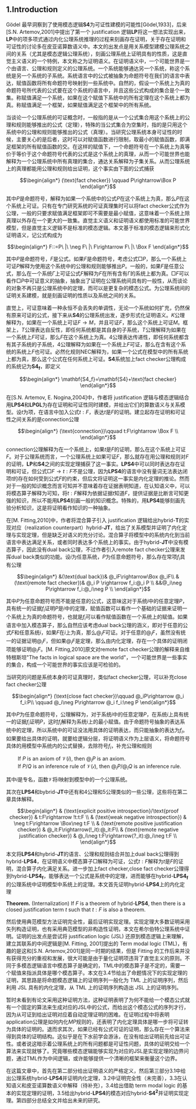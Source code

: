 <!-- 联结词强度：$(),:,\neg,@_i,\land,\lor,\rightarrow$ -->
<!-- $F,M$是公式，$P$是命题符号

一方面我觉得内容有些多，需要提前大致浏览一下，另一方面，我觉得可读性还可以
打*号的地方是我觉得不准确的地方，用**记录自己的意见
为了证明的方便，将$c\cdot d$简写为$cd$
删除我们，但是，了，可是，然而，不然、能够等等这类可能含有某种直觉的复杂的表达，用直接的陈述句表达
将我们改为本文

存在的问题，模型是唯一的吗，因为可能模态算子的扩充性 -->

## 1.Introduction

Gödel 最早洞察到了使用模态逻辑$\mathbf{S4}$为可证性建模的可能性[Gödel,1933]，后来[S.N. Artemov,2001]中提出了第一个 justification 逻辑$\mathbf{LP}$将这一想法实现出来，$\mathbf{LP}$中的项多项式通过内化公理系统推理的过程来刻画存在证明，关于存在证明和可证性的讨论多在皮亚诺算数语义中。本文的出发点是用关系模型建模公理系统之间的关系（尤其是模态逻辑公理系统），刻画公理系统上证明具有的性质，这是直觉主义语义的一个特例，本文称之为证明语义。在证明语义中，一个可能世界是一个由语言、公理和规则定义的公理系统。一个系统能够通达另一个系统，称这个系统是另一个系统的子系统。系统语言中的公式被抽象为命题符号在我们的语言中表达，赋值函数将所有命题符号映射到一些系统中。自然的，假设一个系统上为真的命题符号所代表的公式要在这个系统的语言中，并且这些公式构成的集合是个一致集。称赋值满足一个系统，如果在这个赋值下系统中的所有定理在这个系统上都为真。称赋值满足一个框架，如果赋值满足这个框架中的所有系统。

当谈论一个公理系统的可证概念时，一般指的是从一个公式集合用这个系统上的公理和规则能够推出的公式（定理），特殊的当公式集合为空集时，指的是只用这个系统中的公理和规则能够推出的公式（真理）。当研究公理系统本身可证性的时候，主要关心的是后者，这时可以对赋值函数进行限制，取最小的赋值函数，即满足框架的所有赋值函数的交。在这样的赋值下，一个命题符号在一个系统上为真等价于等价于这个命题符号代表的公式是这个系统上的真理，从而一个可能世界也能解释为一个公理系统中所有真理的集合，通达关系解释为子集关系。从而公理系统上的真理都能用公理和规则给出证明，这个事实由下面的公式捕获

$$\begin{align*}
    (\text{fact checker})  \qquad  P\rightarrow\Box P
\end{align*}$$

其中$P$是命题符号，解释为如果一个系统中的公式$P$在这个系统上为真，那么$P$在这个系统上可证。只有在专门研究系统的可证真理集时可以将$\text{fact checker}$公式作为公理，一般的只要求赋值满足框架即可不需要是最小赋值，这意味着一个系统上除真理以外存在一个更大的一致集。直觉主义语义和证明语义都使用标准的可能世界模型，但是直觉主义逻辑不是标准的模态逻辑。本文基于标准的模态逻辑来形式化证明语义，记公式构成为<!-- 为什么我们要基于标准的模态逻辑来形式化证明语义 -->

$$\begin{align*}
    F::=P\ |\ \neg F\ |\ F\rightarrow F\ |\ \Box F
\end{align*}$$

其中$P$是命题符号，$F$是公式。如果$F$是命题符号，考虑公式$\Box P$，那么一个系统上可证$P$解释为使用这个系统中的公理和规则能够推出$P$。一般的，如果$F$是任意公式，那么在一个系统$\Gamma$上可证公式$F$解释为$F$在所有含有$\Gamma$的系统上都为真。$\Box F$可以看作$\Box P$中可证意义的抽象，抽象出了证明在公理系统间具有的一般性，从而谈论的对象不再只是公理系统中的定理，而可以是更复杂的模态公式。为公理系统间的证明关系建模，就是刻画证明的性质以及系统之间的关系。

<!-- 公式表达的是什么。由于模型上的满足关系是递归定义的，对模态公式的解释最终归结到命题符号，所以模态公式表达的是定理的可证性以及其逻辑组合。对定理可证性的可证以及逻辑组合讨论，模态嵌套被解释为切换公理系统，定理在不同系统上的可证性，表达的是切换世界后定理的可证性。
使用定理和事实区分为真的命题符号和公式。和维特根斯坦事实用法不一样 -->

直觉上，可证意味着一种永恒不会丢失的单调性，无论一个系统如何扩充，仍然保有原来可证的公式，接下来从$\mathbf{S4}$的公理系统出发，逐步形式化证明语义。$K$公理解释为，如果在一个系统上可证$F\rightarrow M$，并且可证$F$，那么这个系统上可证$M$。框架上，$T$公理表达自反性，即任何系统都是其自身的子系统，$T$公理解释为如果在一个系统上$F$可证，那么$F$在这个系统上为真。$4$公理表达传递性，即任何系统都含有其子系统的子系统，$4$公理解释为如果在一个系统上$F$可证，那么在含有这个系统的系统上$F$也可证。必然化规则$\text{NEC}$解释为，如果一个公式在模型中的所有系统上都为真，那么这个公式在任何系统上可证。$\mathbf{S4}$系统加上$\text{fact checker}$公理构成的系统记为$\mathbf{S4_f}$，即定义

$$\begin{align*}
    \mathbf{S4_f}=\mathbf{S4}+\text{fact checker}
\end{align*}$$

<!-- 任给命题符号$P$和系统$\Gamma$，附录[Example A.1]在系统$\mathbf{S4_f}$中证明，如果$P$在$\Gamma$中（$P$是$\Gamma$中的定理），那么对于任意公式$F$，在$\Gamma$上可证$F\rightarrow P$。 -->

在[S.N. Artemov, E. Nogina,2004]中，作者将 justification 逻辑与模态逻辑结合用$\mathbf{LPS4}$和$\mathbf{LPGL}$为存在证明和可证性同时建模，并给出它们的算数语义与关系模型。设$t$为项，在语言中加入公式$t:F$，表达$t$是$F$的证明。建立起存在证明和可证性之间关系的是$\text{connection}$公理
<!-- 模型$\mathcal{M}$中系统$\Gamma$上满足关系$\mathcal{M},\Gamma\vDash t:F$成立，如果所有含有$\Gamma$的系统上$F$为真并且。 -->

$$\begin{align*}
    (\text{connection})\qquad t:F\rightarrow \Box F \\
\end{align*}$$

$\text{connection}$公理解释为在一个系统上，如果$t$是$F$的证明，那么在这个系统上可证$F$。对于公理系统而言，一个公理系统上如果可证$F$，那么就存在用公理和规则对$F$的证明，$\mathbf{LP}$和$\mathbf{S4}$之间的实现定理捕获了这一事实。$\mathbf{LPS4}$中可以同时表达存在证明和可证，但公式$\Box F\rightarrow t:F$不是公理，因为$\mathbf{LPS4}$的语言中没有量词无法表达闭项$t$的存在如何受到公式$F$的约束，但后文将证明这一事实是内化定理的推论。然而对于一般的知识概念而言可知并不意味着存在证据表明知道，在认知语义中，可以将模态算子解释为可知，将$t:F$解释为依据证据$t$知道$F$，提供证据是比断言可知更强的知识，所以不能用$\mathbf{LPS4}$刻画一般的知识概念。特殊的，用$\mathbf{LPS4}$能够刻画先验分析知识，这是将证明看作知识的一种抽象。
<!-- 在认知语义中，本文将模态算子解释为可知性，即$\Box F$解释为$F$可知，将$t:F$解释为依据证据$t$知道$F$，可知并不意味着知道，知道的前提是可知。在[S.N. Artemov, 2006]中，作者将$\mathbf{LPS4}$推广为多主体系统$\mathbf{S4_nLP}$，在认知语义中由项多项式定义$J$算子，和公共知识算子$C$满足相同的不动点公式，但是前者要比后者强。本文在多主体系统中将模态算子解释为信念算子$B$，建模由公开宣告证据而使公共知识发生变化进而引发的个体信念修正。$[^*$还没有仔细考虑$^*]$ -->

在[M. Fitting,2010]中，作者将混合算子引入 justification 逻辑给出$\text{hybrid-}\mathbf{T}$的实现对应（realization counterpart）$\text{hybrid-}\mathbf{JT}$，给出了关系模型并证明了内化定理与实现定理，但是缺乏对语义的充分讨论。混合算子将模型中的系统内化到当前语言中表达满足关系，或者同时表达多个系统上的事实。由于$\text{hybrid-}\mathbf{JT}$中没有模态算子，因此没有$\text{dual back}$公理，不过作者引入$\text{remote fact checker}$公理来发挥$\text{dual back}$类似的功能。设$i$为任意系统，$P$为任意命题符号，那么存在常项$f_i$具有公理

$$\begin{align*}
    &(\text{dual back})& @_iF\rightarrow\Box @_iF\\
    &(\text{remote fact checker})& @_i P \rightarrow f_i:@_i P \\
    &&@_i\neg P\rightarrow f_i:@_i\neg P \\
\end{align*}$$

其中$P$为任意命题符号而不能是任意的公式，这意味这对于系统$i$中的任意定理$P$，具有统一的证据$f_i$证明$P$是$i$中的定理，赋值函数可以看作一个基础的证据来证明一个系统上为真的命题符号，也就是$f_i$可以看作赋值函数在一个系统上的赋值。如果语言中加入模态算子，那么自然应该考虑$\text{dual back}$公理的涵义，即对于任意的公式$F$和任意系统$i$，如果$F$在$i$上为真，那么$@_iF$可证。对于任意的$@_iF$，虽然没有统一的证据证明$@_iF$，但如果$@_iF$是定理，那么由内化定理，存在一个具体的证明闭项能够证明$@_iF$。[M. Fitting,2010]原文对$\text{remote fact checker}$公理的解释来自维特根斯坦"The facts in logical space are the world"，一个可能世界是一些事实的集合，构成一个可能世界的事实应该是可检验的。 
<!-- 如果公式$F$在系统$i$上为真，虽然没有统一的证据证明$F$在$i$上为真，但是内化定理表明如果$@_iF$是定理，那么存在闭项$t$使得$t:@_iF$是定理。由混合算子的定义，如果$F$在$i$上为真那么。这就是$\text{dual back}$所表达的，所以$\text{remote fact checker}$公理可以视作$\text{dual back}$公理的命题实现，这个定理将存在证明和可证之间的关系通过内化定理细致的揭示出来了。 -->
<!-- 在分层逻辑中，证明$f_i$是可以进一步分析的。分层后赋值如何处理，还需要最小赋值吗。 -->
<!-- ，附录[Example A.3,B.3]是对[Example A.2,B.2]应用内化定理的例子 -->

当研究的问题是系统本身的可证真理时，类似$\text{fact checker}$公理，可以补充$\text{close fact checker}$公理

$$\begin{align*}
    (\text{close fact checker})\qquad @_iP\rightarrow @_i f_i:P\\
    \qquad @_i\neg P\rightarrow @_i f_i:\neg P
\end{align*}$$

其中$P$为任意命题符号，公理解释为，对于系统$i$中的任意定理$P$，在系统$i$上具有统一的证据$f_i$证明$P$，这时$f_i$解释为系统$i$上的最小赋值。由于命题符号抽象的表达系统中的定理，所以系统中的可证没法用具体的证明表达，而只能抽象的表达为$f_i$。如果要给出具体的证明，就要给逻辑分层，将证明语义作为上层语义，将命题符号具体的用模型中系统内的公式替换，去除符号$f_i$，补充公理和规则

$\qquad$If $P$ is an axiom of $\mathcal{V}(i)$, then $@_iP$ is an axiom.<br>
$\qquad$If $P/Q$ is an inference rule of $\mathcal{V(i)}$, then $@_iP/@_iQ$ is an inference rule.

其中$i$是专名，函数$\mathcal{V}$将$i$映射到模型中的一个公理系统。

<!-- 经过分层将抽象的命题符号$P$具体展开为公式后就能具体的推理系统中的定理，参考附录[Example C.1,D.2]。 -->
<!-- 将证明语义作为上层语义还能够表达系统上证明具有的一些性质的，比如附录[Example C.2]在$\text{hybrid-}\mathbf{S4}$上用公理系统证明$\mathbf{LP}$的导出引理的简化版。分层后的逻辑系统仍然具有内化定理。 -->

其次在$\mathbf{LPS4}$和$\text{bybrid-}\mathbf{JT}$中还有和$4$公理和$5$公理类似的一些公理，这些将在第二章具体解释。

$$\begin{align*}
    & (\text{explicit positive introspection}/\text{proof checker}) & t:F\rightarrow !t:t:F \\
    & (\text{weak negative introspection}) & \neg t:F\rightarrow \Box\neg t:F \\
    & (\text{remote positive justification checker}) & @_it:F\rightarrow(!_it):@_it:F\\
    & (\text{remote negative justification checker}) & @_i\neg t:F\rightarrow(?_it):@_i\neg t:F \\ 
\end{align*}$$

本文将$\mathbf{LPS4}$和$\text{hybrid-}\mathbf{JT}$的语言、公理和规则结合并加上$\text{dual back}$公理得到$\text{hybrid-}\mathbf{LPS4}$，在证明语义中模态算子$\Box$解释为可证，公式$t:F$解释为$t$是$F$的证明，混合算子内化满足关系。进一步加上$\text{fact checker}$,$\text{close fact checker}$公理得到$\text{hybrid-}\mathbf{LPS4_f}$，能够表达一个公式是系统中的定理，进而能够在$\text{hybrid-}\mathbf{LPS4_f}$的公理系统中证明模型中系统上的定理。本文首先证明$\text{hybrid-}\mathbf{LPS4}$上的内化定理

**Theorem.** (Internalization) If $F$ is a theorem of $\text{hybrid-}\mathbf{LPS4}$, then there is a closed justification term $t$ such that $t:F$ is also a theorem.

然后使用典范模型方法证明完全性，最后证明实现定理。实现定理大多数证明采用矢列构造证明，也有采用典范模型的非构造性证明，本文在希尔伯特公理系统中证明。证明的出发点是尝试将 justification logic (JSL) 还原到模态逻辑上来理解，建立其联系的中间逻辑是[M. Fitting, 2001]提出的 Term modal logic (TML)，有趣的是这和[S.N. Artemov,2001]是同一时期的结果，但是 Fitting 的工作后来并没有获得充分的重视和发展，很大可能是由于量化证明项违背了直觉主义的原则。不同于多模态逻辑语言中模态算子是确定的，TML中的模态算子是不定的，需要一个赋值来指派具体是哪个模态算子。本文在3.4节给出了命题情况下的实现定理的证明，其思路是将命题模态逻辑上的证明序列一般化为 TML 上的证明序列，然后利用 JSL 具有的内化定理，从 TML 上的证明序列构造出 JSL 上的证明序列。

暂时未看到有论文采用这种证明方法，这种证明表明了为何不能给一个模态公式就有一个固定的算法来生成对应的JSL中的公式，而给出这个模态公式的序列才行，因为从可证到给出证明对应着自动定理证明的困难。在证明过程中将表明$\text{application}$公理是如何内化$MP$规则的，还表明了内化定理具体是哪一步将可证转为具体的证明的。退而求其次，如果已经有公式可证的证明，那么存在一个算法来得到具体的证明结构。这似乎是在下水前学会游泳，在没有给出证明前先给出可证性。或者说这暗示着公理系统上的所有问题都是可证性问题，具体的证明交给一个算法来实现就够了。究竟哪些模态逻辑能够实现为对应的JSL是实现定理的边界问题，通过TML作为中间逻辑，或许能够提供一个清晰的框架来衡量这个边界。

<!-- **Theorem.** (Realization) -->

在这篇文章中，首先在第二部分给出证明语义的严格定义，然后第三部分3.1中给出公理系统$\text{hybrid-}\mathbf{LPS4}$并证明内化定理，3.2中证明完全性（未完善），3.3在认知语义和皮亚诺算数语义中解释（待补充），3.4给出借助 term modal logic 的基本的实现定理的证明，3.5给出$\text{hybrid-}\mathbf{LPS4}$的模态对应$\text{hybrid-}\mathbf{S4^2}$并证明实现定理。第四部分总结全文并给出未来的研究。

<!-- 多维度证明项的逻辑。多维jsl，jsl和模态逻辑的混合，尝试构建更一般的性质 -->


<!-- 附录是一些例子，比较繁琐，不建议阅读。附录[Example A.4,B.4]是[Example A.3,B.3]应用内化定理的例子。在分层的逻辑中，考虑模型中某个系统$i$中的定理$P$，$@_iP$是$\text{hybrid-}\mathbf{LPS4}$中的定理，内化定理断言$\text{hybrid-}\mathbf{LPS4}$中存在$@_iP$的具体证明，附录[Example C.3]是[Example C.2]中应用内化定理的例子，[Example D.3]是[Example D.1]在$\mathbf{LPGL}$中应用内化定理的例子，[Example D.4]是[Example D.2]在$\text{hybrid-}\mathbf{LPS4}$中应用内化定理的例子。在$\text{hybrid-}\mathbf{LPS4_f}$中，内化定理表达了这样的直观，如果模型中每个公理系统中的定理都是存在证明的，那么在收纳了模型中的所有公理和规则后的$\text{hybrid-}\mathbf{LPS4_f}$中，定理也都存在证明。 -->

<!-- 最后一个例子是借助 TML 得到模态公式$\Box (p\land q)\rightarrow(\Box p\land \Box q)$的例子，比较清晰。 -->
<!-- 
最后是参考文献和文献中一些系统的列举，格式待修订。



---

公理系统实际反映的是框架性质，所以实际是为框架类关系建模

每个点上的都有一个极大一致集，一般化为极大一致集的逻辑是否可行需要仔细思考，另外或许可以看作为典范模型方法的建模shi

实际本质是研究公式之间的相生相克关系 -->